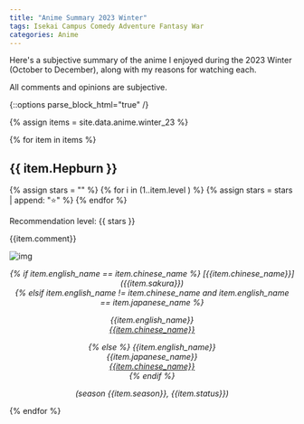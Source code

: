 ```yaml
---
title: "Anime Summary 2023 Winter"
tags: Isekai Campus Comedy Adventure Fantasy War
categories: Anime
---
```


Here's a subjective summary of the anime I enjoyed during the 2023 Winter (October to December), along with my 
reasons for
watching each.

All comments and opinions are subjective.

{::options parse_block_html="true" /}

[//]: # ( 775 * 510)

{% assign items = site.data.anime.winter_23 %}

{% for item in items %}

## {{ item.Hepburn }}

{% assign stars = "" %}
{% for i in (1..item.level ) %}
{% assign stars = stars | append: "⭐" %}
{% endfor %}

Recommendation level: {{ stars }}
<br>


{{item.comment}}


![img]({{item.img}})

<div style="text-align: center; font-style: italic;">
{% if item.english_name == item.chinese_name %}
[{{item.chinese_name}}]({{item.sakura}}) <br>
{% elsif item.english_name != item.chinese_name and item.english_name == item.japanese_name %}

{{item.english_name}} <br>
[{{item.chinese_name}}]({{item.sakura}}) <br>

{% else %}
{{item.english_name}} <br> 
{{item.japanese_name}} <br> 
[{{item.chinese_name}}]({{item.sakura}}) <br>
 {% endif %}

(season {{item.season}}, {{item.status}})
</div>


{% endfor %}




